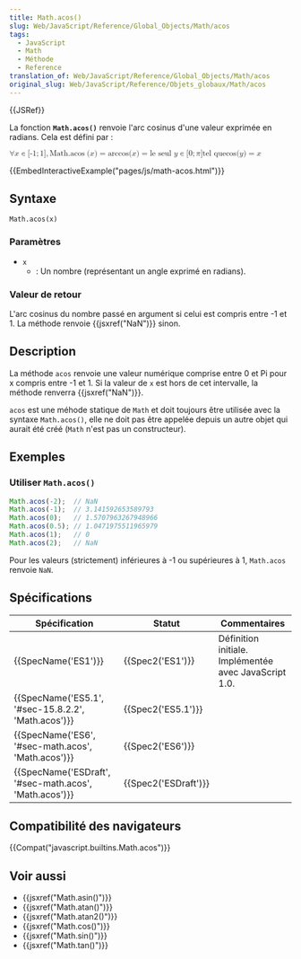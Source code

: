 ```yaml
---
title: Math.acos()
slug: Web/JavaScript/Reference/Global_Objects/Math/acos
tags:
  - JavaScript
  - Math
  - Méthode
  - Reference
translation_of: Web/JavaScript/Reference/Global_Objects/Math/acos
original_slug: Web/JavaScript/Reference/Objets_globaux/Math/acos
---
```

{{JSRef}}

La fonction **`Math.acos()`** renvoie l'arc cosinus d'une valeur exprimée en radians. Cela est défini par :

<math><semantics><mrow><mo>∀</mo><mi>x</mi><mo>∊</mo><mo stretchy="false">[</mo><mrow><mo>-</mo><mn>1</mn></mrow><mo>;</mo><mn>1</mn><mo stretchy="false">]</mo><mo>,</mo><mspace width="thickmathspace"></mspace><mstyle mathvariant="monospace"><mrow><mo lspace="0em" rspace="thinmathspace">Math.acos</mo><mo stretchy="false">(</mo><mi>x</mi><mo stretchy="false">)</mo></mrow></mstyle><mo>=</mo><mo lspace="0em" rspace="0em">arccos</mo><mo stretchy="false">(</mo><mi>x</mi><mo stretchy="false">)</mo><mo>=</mo><mtext> le seul  </mtext><mi>y</mi><mo>∊</mo><mo stretchy="false">[</mo><mn>0</mn><mo>;</mo><mi>π</mi><mo stretchy="false">]</mo><mspace width="thinmathspace"></mspace><mtext>tel que</mtext><mspace width="thickmathspace"></mspace><mo lspace="0em" rspace="0em">cos</mo><mo stretchy="false">(</mo><mi>y</mi><mo stretchy="false">)</mo><mo>=</mo><mi>x</mi></mrow><annotation encoding="TeX">\forall x \in [{-1};1],\;\mathtt{\operatorname{Math.acos}(x)} = \arccos(x) = \text{ the unique } \; y \in [0; \pi] \, \text{such that} \; \cos(y) = x</annotation></semantics></math>

{{EmbedInteractiveExample("pages/js/math-acos.html")}}

## Syntaxe

    Math.acos(x)

### Paramètres

- `x`
  - : Un nombre (représentant un angle exprimé en radians).

### Valeur de retour

L'arc cosinus du nombre passé en argument si celui est compris entre -1 et 1. La méthode renvoie {{jsxref("NaN")}} sinon.

## Description

La méthode `acos` renvoie une valeur numérique comprise entre 0 et Pi pour x compris entre -1 et 1. Si la valeur de `x` est hors de cet intervalle, la méthode renverra {{jsxref("NaN")}}.

`acos` est une méhode statique de `Math` et doit toujours être utilisée avec la syntaxe `Math.acos()`, elle ne doit pas être appelée depuis un autre objet qui aurait été créé (`Math` n'est pas un constructeur).

## Exemples

### Utiliser `Math.acos()`

```js
Math.acos(-2);  // NaN
Math.acos(-1);  // 3.141592653589793
Math.acos(0);   // 1.5707963267948966
Math.acos(0.5); // 1.0471975511965979
Math.acos(1);   // 0
Math.acos(2);   // NaN
```

Pour les valeurs (strictement) inférieures à -1 ou supérieures à 1, `Math.acos` renvoie `NaN`.

## Spécifications

| Spécification                                                            | Statut                       | Commentaires                                          |
| ------------------------------------------------------------------------ | ---------------------------- | ----------------------------------------------------- |
| {{SpecName('ES1')}}                                                 | {{Spec2('ES1')}}         | Définition initiale. Implémentée avec JavaScript 1.0. |
| {{SpecName('ES5.1', '#sec-15.8.2.2', 'Math.acos')}}     | {{Spec2('ES5.1')}}     |                                                       |
| {{SpecName('ES6', '#sec-math.acos', 'Math.acos')}}     | {{Spec2('ES6')}}         |                                                       |
| {{SpecName('ESDraft', '#sec-math.acos', 'Math.acos')}} | {{Spec2('ESDraft')}} |                                                       |

## Compatibilité des navigateurs

{{Compat("javascript.builtins.Math.acos")}}

## Voir aussi

- {{jsxref("Math.asin()")}}
- {{jsxref("Math.atan()")}}
- {{jsxref("Math.atan2()")}}
- {{jsxref("Math.cos()")}}
- {{jsxref("Math.sin()")}}
- {{jsxref("Math.tan()")}}

